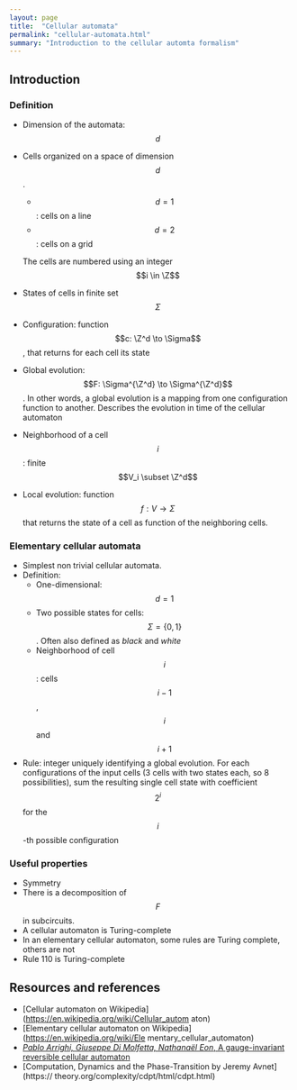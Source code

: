 ```yaml
---
layout: page
title:  "Cellular automata"
permalink: "cellular-automata.html"
summary: "Introduction to the cellular automta formalism"
---
```

$$
\newcommand{\Z}{\mathbb{Z}}
$$

## Introduction
### Definition
* Dimension of the automata: $$d$$
* Cells organized on a space of dimension $$d$$.
  - $$d=1$$: cells on a line
  - $$d=2$$: cells on a grid

  The cells are numbered using an integer $$i \in \Z$$
* States of cells in finite set $$\Sigma$$
* Configuration: function $$c: \Z^d \to \Sigma$$, that returns for each cell its
state
* Global evolution: $$F: \Sigma^{\Z^d} \to \Sigma^{\Z^d}$$. In other words, a
  global evolution is a mapping from one configuration function to another.
  Describes the evolution in time of the cellular automaton
* Neighborhood of a cell $$i$$: finite $$V_i \subset \Z^d$$
* Local evolution: function $$f: V \to \Sigma$$ that returns the state of a cell
  as function of the neighboring cells.

### Elementary cellular automata
* Simplest non trivial cellular automata.
* Definition:
  - One-dimensional: $$d=1$$
  - Two possible states for cells: $$\Sigma = \{ 0, 1 \}$$. Often also defined as
    *black* and *white*
  - Neighborhood of cell $$i$$: cells $$i-1$$, $$i$$ and $$i+1$$
* Rule: integer uniquely identifying a global evolution. For each configurations
  of the input cells (3 cells with two states each, so 8 possibilities), sum the
  resulting single cell state with coefficient $$2^i$$ for the $$i$$-th possible
  configuration

### Useful properties
* Symmetry
* There is a decomposition of $$F$$ in subcircuits.
* A cellular automaton is Turing-complete
* In an elementary cellular automaton, some rules are Turing complete, others
are not
* Rule 110 is Turing-complete


## Resources and references
* [Cellular automaton on Wikipedia](https://en.wikipedia.org/wiki/Cellular_autom
    aton)
* [Elementary cellular automaton on Wikipedia](https://en.wikipedia.org/wiki/Ele
    mentary_cellular_automaton)
* [*Pablo Arrighi, Giuseppe Di Molfetta, Nathanaël Eon*, A gauge-invariant
reversible cellular automaton](https://arxiv.org/abs/1802.07644)
* [Computation, Dynamics and the Phase-Transition by Jeremy Avnet](https://
theory.org/complexity/cdpt/html/cdpt.html)
